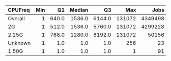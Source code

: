 | CPUFreq   |   Min |    Q1 |   Median |     Q3 |    Max |    Jobs |     Nodeh |   PercentUse |   Users |   Projects |
|:----------|------:|------:|---------:|-------:|-------:|--------:|----------:|-------------:|--------:|-----------:|
| Overall   |     1 | 640.0 |   1536.0 | 6144.0 | 131072 | 4349498 | 2240664.5 |        100.0 |     757 |        109 |
| 2G        |     1 | 512.0 |   1536.0 | 5760.0 | 131072 | 4299228 | 1762459.9 |         78.7 |     708 |        105 |
| 2.25G     |     1 | 768.0 |   1280.0 | 8192.0 | 131072 |   50156 |  478204.4 |         21.3 |      78 |         22 |
| Unknown   |     1 |   1.0 |      1.0 |    1.0 |    256 |      23 |       0.2 |          0.0 |       4 |          3 |
| 1.50G     |     1 |   1.0 |      1.0 |    1.0 |      1 |      91 |       0.0 |          0.0 |       2 |          2 |